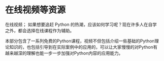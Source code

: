 # 在线视频等资源

在线视频；
如果想要追赶 Python 的热潮，应该如何学习呢？现在许多人在自学之外，都会选择在线课程作为辅助。

本部分包含了一系列免费的Python课程，视频不但包括介绍一些基础的Python理论知识的，也包括引导到在实际案例中的应用的，可以让大家慢慢的对Python有越来越深的理解也能一步一步加强对Python内容的应用能力。